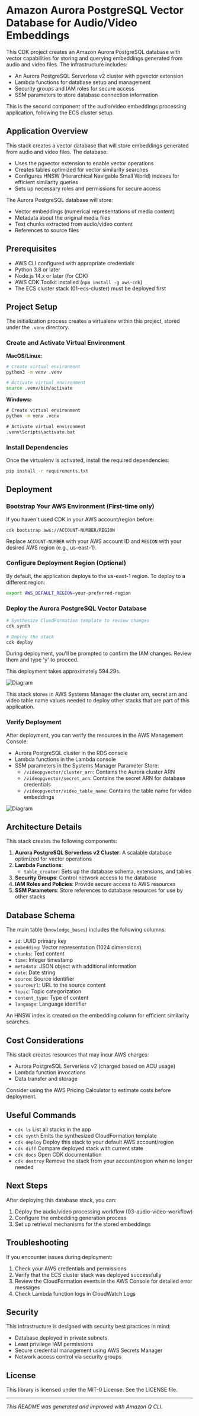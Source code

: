 # Amazon Aurora PostgreSQL Vector Database for Audio/Video Embeddings

This CDK project creates an Amazon Aurora PostgreSQL database with vector capabilities for storing and querying embeddings generated from audio and video files. The infrastructure includes:

- An Aurora PostgreSQL Serverless v2 cluster with pgvector extension
- Lambda functions for database setup and management
- Security groups and IAM roles for secure access
- SSM parameters to store database connection information

This is the second component of the audio/video embeddings processing application, following the ECS cluster setup.

## Application Overview

This stack creates a vector database that will store embeddings generated from audio and video files. The database:

- Uses the pgvector extension to enable vector operations
- Creates tables optimized for vector similarity searches
- Configures HNSW (Hierarchical Navigable Small World) indexes for efficient similarity queries
- Sets up necessary roles and permissions for secure access

The Aurora PostgreSQL database will store:
- Vector embeddings (numerical representations of media content)
- Metadata about the original media files
- Text chunks extracted from audio/video content
- References to source files

## Prerequisites

- AWS CLI configured with appropriate credentials
- Python 3.8 or later
- Node.js 14.x or later (for CDK)
- AWS CDK Toolkit installed (`npm install -g aws-cdk`)
- The ECS cluster stack (01-ecs-cluster) must be deployed first

## Project Setup

The initialization process creates a virtualenv within this project, stored under the `.venv` directory.

### Create and Activate Virtual Environment

**MacOS/Linux:**

```bash
# Create virtual environment
python3 -m venv .venv

# Activate virtual environment
source .venv/bin/activate
```

**Windows:**

```cmd
# Create virtual environment
python -m venv .venv

# Activate virtual environment
.venv\Scripts\activate.bat
```

### Install Dependencies

Once the virtualenv is activated, install the required dependencies:

```bash
pip install -r requirements.txt
```

## Deployment

### Bootstrap Your AWS Environment (First-time only)

If you haven't used CDK in your AWS account/region before:

```bash
cdk bootstrap aws://ACCOUNT-NUMBER/REGION
```

Replace `ACCOUNT-NUMBER` with your AWS account ID and `REGION` with your desired AWS region (e.g., us-east-1).

### Configure Deployment Region (Optional)

By default, the application deploys to the us-east-1 region. To deploy to a different region:

```bash
export AWS_DEFAULT_REGION=your-preferred-region
```

### Deploy the Aurora PostgreSQL Vector Database

```bash
# Synthesize CloudFormation template to review changes
cdk synth

# Deploy the stack
cdk deploy
```

During deployment, you'll be prompted to confirm the IAM changes. Review them and type 'y' to proceed.

This deployment takes approximately 594.29s.

![Diagram](image/aurora_deployment.png)

This stack stores in AWS Systems Manager the cluster arn, secret arn and video table name values ​​needed to deploy other stacks that are part of this application.

### Verify Deployment

After deployment, you can verify the resources in the AWS Management Console:
- Aurora PostgreSQL cluster in the RDS console
- Lambda functions in the Lambda console
- SSM parameters in the Systems Manager Parameter Store:
  - `/videopgvector/cluster_arn`: Contains the Aurora cluster ARN
  - `/videopgvector/secret_arn`: Contains the secret ARN for database credentials
  - `/videopgvector/video_table_name`: Contains the table name for video embeddings

![Diagram](image/aurora_done.png)

## Architecture Details

This stack creates the following components:

1. **Aurora PostgreSQL Serverless v2 Cluster**: A scalable database optimized for vector operations
2. **Lambda Functions**:
   - `table_creator`: Sets up the database schema, extensions, and tables
3. **Security Groups**: Control network access to the database
4. **IAM Roles and Policies**: Provide secure access to AWS resources
5. **SSM Parameters**: Store references to database resources for use by other stacks

## Database Schema

The main table (`knowledge_bases`) includes the following columns:
- `id`: UUID primary key
- `embedding`: Vector representation (1024 dimensions)
- `chunks`: Text content
- `time`: Integer timestamp
- `metadata`: JSON object with additional information
- `date`: Date string
- `source`: Source identifier
- `sourceurl`: URL to the source content
- `topic`: Topic categorization
- `content_type`: Type of content
- `language`: Language identifier

An HNSW index is created on the embedding column for efficient similarity searches.

## Cost Considerations

This stack creates resources that may incur AWS charges:
- Aurora PostgreSQL Serverless v2 (charged based on ACU usage)
- Lambda function invocations
- Data transfer and storage

Consider using the AWS Pricing Calculator to estimate costs before deployment.

## Useful Commands

* `cdk ls`          List all stacks in the app
* `cdk synth`       Emits the synthesized CloudFormation template
* `cdk deploy`      Deploy this stack to your default AWS account/region
* `cdk diff`        Compare deployed stack with current state
* `cdk docs`        Open CDK documentation
* `cdk destroy`     Remove the stack from your account/region when no longer needed

## Next Steps

After deploying this database stack, you can:
1. Deploy the audio/video processing workflow (03-audio-video-workflow)
2. Configure the embedding generation process
3. Set up retrieval mechanisms for the stored embeddings

## Troubleshooting

If you encounter issues during deployment:

1. Check your AWS credentials and permissions
2. Verify that the ECS cluster stack was deployed successfully
3. Review the CloudFormation events in the AWS Console for detailed error messages
4. Check Lambda function logs in CloudWatch Logs

## Security

This infrastructure is designed with security best practices in mind:
- Database deployed in private subnets
- Least privilege IAM permissions
- Secure credential management using AWS Secrets Manager
- Network access control via security groups

## License

This library is licensed under the MIT-0 License. See the LICENSE file.

---

*This README was generated and improved with Amazon Q CLI.*
